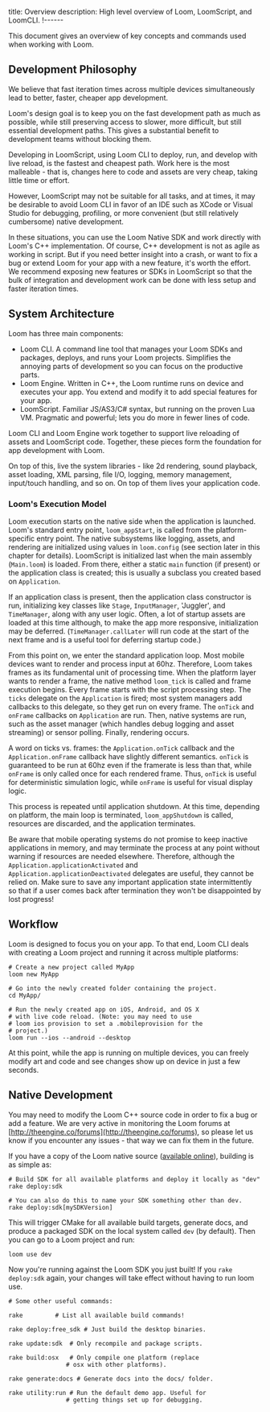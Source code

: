 title: Overview
description: High level overview of Loom, LoomScript, and LoomCLI.
!------

This document gives an overview of key concepts and commands used when working with Loom.

## Development Philosophy
We believe that fast iteration times across multiple devices simultaneously lead to better, faster, cheaper app development.

Loom's design goal is to keep you on the fast development path as much as possible, while still preserving access to slower, more difficult, but still essential development paths. This gives a substantial benefit to development teams without blocking them.

Developing in LoomScript, using Loom CLI to deploy, run, and develop with live reload, is the fastest and cheapest path. Work here is the most malleable - that is, changes here to code and assets are very cheap, taking little time or effort.

However, LoomScript may not be suitable for all tasks, and at times, it may be desirable to avoid Loom CLI in favor of an IDE such as XCode or Visual Studio for debugging, profiling, or more convenient (but still relatively cumbersome) native development. 

In these situations, you can use the Loom Native SDK and work directly with Loom's C++ implementation. Of course, C++ development is not as agile as working in script. But if you need better insight into a crash, or want to fix a bug or extend Loom for your app with a new feature, it's worth the effort. We recommend exposing new features or SDKs in LoomScript so that the bulk of integration and development work can be done with less setup and faster iteration times.

## System Architecture
Loom has three main components:

* Loom CLI. A command line tool that manages your Loom SDKs and packages, deploys, and runs your Loom projects. Simplifies the annoying parts of development so you can focus on the productive parts.
* Loom Engine. Written in C++, the Loom runtime runs on device and executes your app. You extend and modify it to add special features for your app.
* LoomScript. Familiar JS/AS3/C# syntax, but running on the proven Lua VM. Pragmatic and powerful; lets you do more in fewer lines of code.

Loom CLI and Loom Engine work together to support live reloading of assets and LoomScript code. Together, these pieces form the foundation for app development with Loom.

On top of this, live the system libraries - like 2d rendering, sound playback, asset loading, XML parsing, file I/O, logging, memory management, input/touch handling, and so on. On top of them lives your application code.

### Loom's Execution Model

Loom execution starts on the native side when the application is launched. Loom's standard entry point, `loom_appStart`, is called from the platform-specific entry point. The native subsystems like logging, assets, and rendering are initialized using values in `loom.config` (see section later in this chapter for details). LoomScript is initialized last when the main assembly (`Main.loom`) is loaded. From there, either a static `main` function (if present) or the application class is created; this is usually a subclass you created based on `Application`. 

If an application class is present, then the application class constructor is run, initializing key classes like `Stage`, `InputManager`, 'Juggler', and `TimeManager`, along with any user logic. Often, a lot of startup assets are loaded at this time although, to make the app more responsive, initialization may be deferred. (`TimeManager.callLater` will run code at the start of the next frame and is a useful tool for deferring startup code.)

From this point on, we enter the standard application loop. Most mobile devices want to render and process input at 60hz. Therefore, Loom takes frames as its fundamental unit of processing time. When the platform layer wants to render a frame, the native method `loom_tick` is called and frame execution begins. Every frame starts with the script processing step. The `ticks` delegate on the `Application` is fired; most system managers add callbacks to this delegate, so they get run on every frame. The `onTick` and `onFrame` callbacks on `Application` are run. Then, native systems are run, such as the asset manager (which handles debug logging and asset streaming) or sensor polling. Finally, rendering occurs.

A word on ticks vs. frames: the `Application.onTick` callback and the `Application.onFrame` callback have slightly different semantics. `onTick` is guaranteed to be run at 60hz even if the framerate is less than that, while `onFrame` is only called once for each rendered frame. Thus, `onTick` is useful for deterministic simulation logic, while `onFrame` is useful for visual display logic.

This process is repeated until application shutdown. At this time, depending on platform, the main loop is terminated, `loom_appShutdown` is called, resources are discarded, and the application terminates.

Be aware that mobile operating systems do not promise to keep inactive applications in memory, and may terminate the process at any point without warning if resources are needed elsewhere. Therefore, although the `Application.applicationActivated` and `Application.applicationDeactivated` delegates are useful, they cannot be relied on. Make sure to save any important application state intermittently so that if a user comes back after termination they won't be disappointed by lost progress!

## Workflow

Loom is designed to focus you on your app. To that end, Loom CLI deals with creating a Loom project and running it across multiple platforms:

~~~ text
# Create a new project called MyApp
loom new MyApp    

# Go into the newly created folder containing the project.
cd MyApp/

# Run the newly created app on iOS, Android, and OS X
# with live code reload. (Note: you may need to use 
# loom ios provision to set a .mobileprovision for the
# project.)
loom run --ios --android --desktop
~~~

At this point, while the app is running on multiple devices, you can freely modify art and code and see changes show up on device in just a few seconds.

## Native Development
You may need to modify the Loom C++ source code in order to fix a bug or add a feature. We are very active in monitoring the Loom forums at [http://theengine.co/forums](http://theengine.co/forums), so please let us know if you encounter any issues - that way we can fix them in the future.

If you have a copy of the Loom native source ([available online](http://theengine.co/downloads)), building is as simple as:

~~~ text
# Build SDK for all available platforms and deploy it locally as "dev"
rake deploy:sdk

# You can also do this to name your SDK something other than dev.
rake deploy:sdk[mySDKVersion]
~~~

This will trigger CMake for all available build targets, generate docs, and produce a packaged SDK on the local system called `dev` (by default). Then you can go to a Loom project and run:

~~~ text
loom use dev
~~~

Now you're running against the Loom SDK you just built! If you `rake deploy:sdk` again, your changes will take effect without having to run loom use.

~~~ text
# Some other useful commands:

rake         # List all available build commands!

rake deploy:free_sdk # Just build the desktop binaries.

rake update:sdk  # Only recompile and package scripts.

rake build:osx   # Only compile one platform (replace 
                # osx with other platforms).

rake generate:docs # Generate docs into the docs/ folder.

rake utility:run # Run the default demo app. Useful for 
                # getting things set up for debugging.
~~~